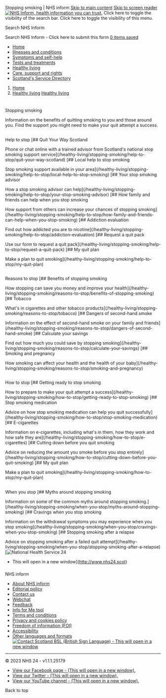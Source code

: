 
Stopping smoking | NHS inform
[Skip to main content](#maincontent "Click here to navigate to the primary contents of this page.") 
[Skip to screen reader](#__ba_panel "Click here to navigate to the screen reader of this site.") 
[![NHS Inform, health information you can trust.](/content/images/logos/nhs-inform-logo--white.svg)](/ "Click here to navigate to the homepage.")
Click here to toggle the visibility of the search bar.
Click here to toggle the visibility of this menu.

 Search NHS Inform
 
Search NHS Inform - Click here to submit this form
[0
 items saved](/info-for-me/ "Info for me - Publish and share your health information - click here to view your saved items.")
* [Home](/ "Click here to navigate to the homepage.")
* [Illnesses and conditions](/illnesses-and-conditions "Click here to navigate to the 'Illnesses and conditions' page.")
* [Symptoms and self-help](/symptoms-and-self-help "Click here to navigate to the 'Symptoms and self-help' page.")
* [Tests and treatments](/tests-and-treatments "Click here to navigate to the 'Tests and treatments' page.")
* [Healthy living](/healthy-living "Click here to navigate to the 'Healthy living' page.")
* [Care, support and rights](/care-support-and-rights "Click here to navigate to the 'Care, support and rights' page.")
* [Scotland's Service Directory](/scotlands-service-directory "Click here to navigate to the 'Scotland's Service Directory' page.")
1. [Home](/)
2. [Healthy living](/healthy-living)
[Healthy living](/healthy-living)
# 
 Stopping smoking

 Information on the benefits of quitting smoking to you and those around you. Find the support you might need to make your quit attempt a success.
 
## 
 Help to stop
[## 
 Quit Your Way Scotland

Phone or chat online with a trained advisor from Scotland's national stop smoking support service](/healthy-living/stopping-smoking/help-to-stop/quit-your-way-scotland)
[## 
 Local help to stop smoking

Stop smoking support available in your area](/healthy-living/stopping-smoking/help-to-stop/local-help-to-stop-smoking)
[## 
 Your stop smoking advisor

How a stop smoking advisor can help](/healthy-living/stopping-smoking/help-to-stop/your-stop-smoking-advisor)
[## 
 How family and friends can help when you stop smoking

How support from others can increase your chances of stopping smoking](/healthy-living/stopping-smoking/help-to-stop/how-family-and-friends-can-help-when-you-stop-smoking)
[## 
 Addiction evaluation

Find out how addicted you are to nicotine](/healthy-living/stopping-smoking/help-to-stop/addiction-evaluation)
[## 
 Request a quit pack

Use our form to request a quit pack](/healthy-living/stopping-smoking/help-to-stop/request-a-quit-pack)
[## 
 My quit plan

Make a plan to quit smoking](/healthy-living/stopping-smoking/help-to-stop/my-quit-plan)
## 
 Reasons to stop
[## 
 Benefits of stopping smoking

How stopping can save you money and improve your health](/healthy-living/stopping-smoking/reasons-to-stop/benefits-of-stopping-smoking)
[## 
 Tobacco

What's in cigarettes and other tobacco products](/healthy-living/stopping-smoking/reasons-to-stop/tobacco)
[## 
 Dangers of second-hand smoke

Information on the effect of second-hand smoke on your family and friends](/healthy-living/stopping-smoking/reasons-to-stop/dangers-of-second-hand-smoke)
[## 
 Calculate your savings

Find out how much you could save by stopping smoking](/healthy-living/stopping-smoking/reasons-to-stop/calculate-your-savings)
[## 
 Smoking and pregnancy

How smoking can affect your health and the health of your baby](/healthy-living/stopping-smoking/reasons-to-stop/smoking-and-pregnancy)
## 
 How to stop
[## 
 Getting ready to stop smoking

How to prepare to make your quit attempt a success](/healthy-living/stopping-smoking/how-to-stop/getting-ready-to-stop-smoking)
[## 
 Stop smoking medication

Advice on how stop smoking medication can help you quit successfully](/healthy-living/stopping-smoking/how-to-stop/stop-smoking-medication)
[## 
 E-cigarettes

Information on e-cigarettes, including what's in them, how they work and how safe they are](/healthy-living/stopping-smoking/how-to-stop/e-cigarettes)
[## 
 Cutting down before you quit smoking

Advice on reducing the amount you smoke before you stop entirely](/healthy-living/stopping-smoking/how-to-stop/cutting-down-before-you-quit-smoking)
[## 
 My quit plan

Make a plan to quit smoking](/healthy-living/stopping-smoking/how-to-stop/my-quit-plan)
## 
 When you stop
[## 
 Myths around stopping smoking

Information on some of the common myths around stopping smoking.](/healthy-living/stopping-smoking/when-you-stop/myths-around-stopping-smoking)
[## 
 Cravings when you stop smoking

Information on the withdrawal symptoms you may experience when you stop smoking](/healthy-living/stopping-smoking/when-you-stop/cravings-when-you-stop-smoking)
[## 
 Stopping smoking after a relapse

Advice on stopping smoking after a failed quit attempt](/healthy-living/stopping-smoking/when-you-stop/stopping-smoking-after-a-relapse)
[![National Health Service 24](/content/images/logos/nhs-24--white.svg)
 - This will open in a new window](http://www.nhs24.scot)
### 
 NHS inform
* [About NHS inform](/about-nhs-inform "Click here to navigate to the 'About NHS inform' page.")
* [Editorial policy](/editorial-policy "Click here to navigate to the 'Editorial policy' page.")
* [Contact us](/contact-us "Click here to navigate to the 'Contact us' page.")
* [Webchat](/webchat "Click here to navigate to the 'Webchat' page.")
* [Feedback](/feedback "Click here to navigate to the 'Feedback' page.")
* [Info for Me tool](/info-for-me-tool "Click here to navigate to the 'Info for Me tool' page.")
* [Terms and conditions](/terms-and-conditions "Click here to navigate to the 'Terms and conditions' page.")
* [Privacy and cookies policy](/privacy-and-cookies-policy "Click here to navigate to the 'Privacy and cookies policy' page.")
* [Freedom of information (FOI)](/freedom-of-information-foi "Click here to navigate to the 'Freedom of information (FOI)' page.")
* [Accessibility](/accessibility "Click here to navigate to the 'Accessibility' page.")
* [Other languages and formats](/other-languages-and-formats "Click here to navigate to the 'Other languages and formats' page.")
[![Contact Scotland BSL (British Sign Language) - This will open in a new window](/content/images/bsl-logo.svg)](http://contactscotland-bsl.org/device-direct/)
---
© 2023 NHS 24 - v1.1.1.25179
* [View our Facebook page - (This will open in a new window).](https://www.facebook.com/NHS24)
* [View our Twitter - (This will open in a new window).](https://twitter.com/NHS24)
* [View our YouTube channel - (This will open in a new window).](https://www.youtube.com/user/nhsinform)

 Back to top
 
